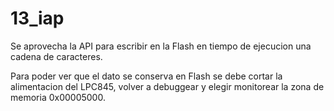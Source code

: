 # 13_iap

Se aprovecha la API para escribir en la Flash en tiempo de ejecucion una cadena de caracteres.

Para poder ver que el dato se conserva en Flash se debe cortar la alimentacion del LPC845, volver a debuggear y elegir monitorear la zona de memoria 0x00005000.
